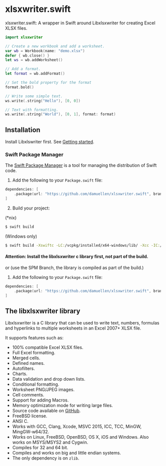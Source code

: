 # xlsxwriter.swift

xlsxwriter.swift: A wrapper in Swift around Libxlsxwriter for creating Excel XLSX files.

```Swift
import xlsxwriter

// Create a new workbook and add a worksheet.
var wb = Workbook(name: "demo.xlsx")
defer { wb.close() }
let ws = wb.addWorksheet()

// Add a format.
let format = wb.addFormat()

// Set the bold property for the format
format.bold()

// Write some simple text.
ws.write(.string("Hello"), [0, 0])

// Text with formatting.
ws.write(.string("World"), [0, 1], format: format)

```

## Installation

Install Libxlswriter first. See [Getting started](https://libxlsxwriter.github.io/getting_started.html).

### Swift Package Manager

The [Swift Package Manager](https://swift.org/package-manager) is a tool for managing the distribution of
Swift code.

1. Add the following to your `Package.swift` file:

  ```swift
  dependencies: [
      .package(url: "https://github.com/damuellen/xlsxwriter.swift", branch: "main")
  ]
  ```

2. Build your project:


(*nix) 
  ```sh
  $ swift build
  ```
(Windows only)
  ```sh
  $ swift build -Xswiftc -LC:/vcpkg/installed/x64-windows/lib/ -Xcc -IC:/vcpkg/installed/x64-windows/include/
  ```
  
  #### Attention: Install the libxlsxwriter c library first, not part of the build.

or (use the SPM Branch, the library is compiled as part of the build.)

1. Add the following to your `Package.swift` file:

  ```swift
  dependencies: [
      .package(url: "https://github.com/damuellen/xlsxwriter.swift", branch: "SPM")
  ]
  ```

## The libxlsxwriter library

Libxlsxwriter is a C library that can be used to write text, numbers, formulas
and hyperlinks to multiple worksheets in an Excel 2007+ XLSX file.

It supports features such as:

- 100% compatible Excel XLSX files.
- Full Excel formatting.
- Merged cells.
- Defined names.
- Autofilters.
- Charts.
- Data validation and drop down lists.
- Conditional formatting.
- Worksheet PNG/JPEG images.
- Cell comments.
- Support for adding Macros.
- Memory optimization mode for writing large files.
- Source code available on [GitHub](https://github.com/jmcnamara/libxlsxwriter).
- FreeBSD license.
- ANSI C.
- Works with GCC, Clang, Xcode, MSVC 2015, ICC, TCC, MinGW, MingGW-w64/32.
- Works on Linux, FreeBSD, OpenBSD, OS X, iOS and Windows. Also works on MSYS/MSYS2 and Cygwin.
- Compiles for 32 and 64 bit.
- Compiles and works on big and little endian systems.
- The only dependency is on `zlib`.
